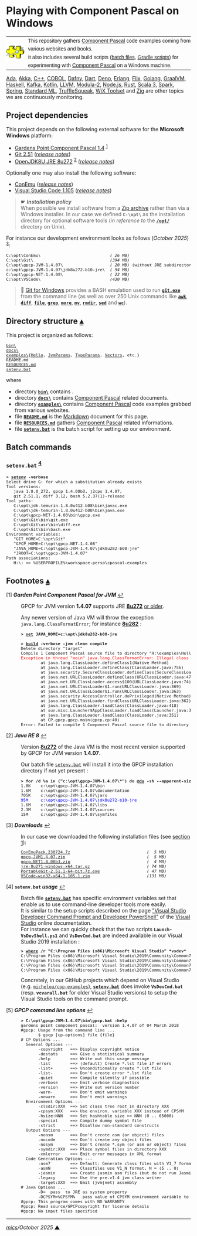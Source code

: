 # <span id="top">Playing with Component Pascal on Windows</span>

<table style="font-family:Helvetica,Arial;line-height:1.6;">
  <tr>
  <td style="border:0;padding:0 10px 0 0;min-width:25%;"><a href="https://en.wikipedia.org/wiki/Component_Pascal" rel="external"><img src="./docs/images/cpascal.png" width="100" alt="Component Pascal project"/></a></td>
  <td style="border:0;padding:0;vertical-align:text-top;">This repository gathers <a href="https://en.wikipedia.org/wiki/Component_Pascal" rel="external">Component Pascal</a> code examples coming from various websites and books.<br/>
  It also includes several build scripts (<a href="https://en.wikibooks.org/wiki/Windows_Batch_Scripting" rel="external">batch files</a>, <a href="https://docs.gradle.org/current/userguide/writing_build_scripts.html" rel="external">Gradle scripts</a>) for experimenting with <a href="https://en.wikipedia.org/wiki/Component_Pascal" rel="external">Component Pascal</a> on a Windows machine.
  </td>
  </tr>
</table>

[Ada][ada_examples], [Akka][akka_examples], [C++][cpp_examples], [COBOL][cobol_examples], [Dafny][dafny_examples], [Dart][dart_examples], [Deno][deno_examples], [Erlang][erlang_examples], [Flix][flix_examples], [Golang][golang_examples], [GraalVM][graalvm_examples], [Haskell][haskell_examples], [Kafka][kafka_examples], [Kotlin][kotlin_examples], [LLVM][llvm_examples], [Modula-2][m2_examples], [Node.js][nodejs_examples], [Rust][rust_examples], [Scala 3][scala3_examples], [Spark][spark_examples], [Spring][spring_examples], [Standard ML][sml_examples], [TruffleSqueak][trufflesqueak_examples], [WiX Toolset][wix_examples] and [Zig][zig_examples] are other topics we are continuously monitoring.

## <span id="proj_deps">Project dependencies</span>

This project depends on the following external software for the **Microsoft Windows** platform:

- [Gardens Point Component Pascal 1.4][gpcp_downloads] <sup id="anchor_01">[1](#footnote_01)</sup>
- [Git 2.51][git_downloads] ([*release notes*][git_relnotes])
- [OpenJDK8U JRE 8u272][jre_8u272] <sup id="anchor_02">[2](#footnote_02)</sup> ([*release notes*][jre_8u272_relnotes])

Optionally one may also install the following software:

- [ConEmu][conemu_downloads] ([*release notes*][conemu_relnotes])
- [Visual Studio Code 1.105][vscode_downloads] ([*release notes*][vscode_relnotes])

> **&#9755;** ***Installation policy***<br/>
> When possible we install software from a [Zip archive][zip_archive] rather than via a Windows installer. In our case we defined **`C:\opt\`** as the installation directory for optional software tools (*in reference to* the [**`/opt/`**][linux_opt] directory on Unix).

For instance our development environment looks as follows (*October 2025*) <sup id="anchor_03">[3](#footnote_03)</sup>:

<pre style="font-size:80%;">
C:\opt\ConEmu\                            <i>( 26 MB)</i>
C:\opt\Git\                               <i>(394 MB)</i>
C:\opt\gpcp-JVM-1.4.07\                   <i>( 20 MB)</i> (without JRE subdirectory)
c:\opt\gpcp-JVM-1.4.07\jdk8u272-b10-jre\  <i>( 94 MB)</i>
C:\opt\gpcp-NET-1.4.08\                   <i>( 22 MB)</i>
C:\opt\VSCode\                            <i>(430 MB)</i>
</pre>

> **:mag_right:** [Git for Windows][git_downloads] provides a BASH emulation used to run [**`git.exe`**][git_cli] from the command line (as well as over 250 Unix commands like [**`awk`**][man1_awk], [**`diff`**][man1_diff], [**`file`**][man1_file], [**`grep`**][man1_grep], [**`more`**][man1_more], [**`mv`**][man1_mv], [**`rmdir`**][man1_rmdir], [**`sed`**][man1_sed] and [**`wc`**][man1_wc]).

## <span id="structure">Directory structure</span> [**&#x25B4;**](#top)

This project is organized as follows:
<pre style="font-size:80%;">
<a href="./bin/">bin\</a>
<a href="./docs/">docs\</a>
<a href="./examples/">examples\</a>{<a href="./examples/Hello/">Hello</a>, <a href="./examples/JvmParams/">JvmParams</a>, <a href="./examples/TypeNames/">TypeParams</a>, <a href="./examples/Vectors/">Vectors</a>, etc.}
README.md
<a href="RESOURCES.md">RESOURCES.md</a>
<a href="setenv.bat">setenv.bat</a>
</pre>

where

- directory [**`bin\`**](bin/) contains .
- directory [**`docs\`**](docs/) contains [Component Pascal][cpascal] related documents.
- directory [**`examples\`**](examples/) contains [Component Pascal][cpascal] code examples grabbed from various websites.
- file [**`README.md`**](README.md) is the [Markdown][github_markdown] document for this page.
- file [**`RESOURCES.md`**](RESOURCES.md) gathers [Component Pascal][cpascal] related informations.
- file [**`setenv.bat`**](setenv.bat) is the batch script for setting up our environment.

<!--=======================================================================-->

## <span id="commands">Batch commands</span>

### **`setenv.bat`** <sup id="anchor_04">[4](#footnote_04)</sup>

<pre style="font-size:80%;">
<b>&gt; <a href="./setenv.bat">setenv</a> -verbose</b>
Select drive G: for which a substitution already exists
Tool versions:
   java 1.8.0_272, gpcp 1.4.08b3, j2cps 1.4.07,
   git 2.51.1, diff 3.12, bash 5.2.37(1)-release
Tool paths:
   C:\opt\jdk-temurin-1.8.0u412-b08\bin\javac.exe
   C:\opt\jdk-temurin-1.8.0u412-b08\bin\java.exe
   C:\opt\gpcp-NET-1.4.08\bin\gpcp.exe
   C:\opt\Git\bin\git.exe
   C:\opt\Git\usr\bin\diff.exe
   C:\opt\Git\bin\bash.exe
Environment variables:
   "GIT_HOME=C:\opt\Git"
   "GPCP_HOME=C:\opt\gpcp-NET-1.4.08"
   "JAVA_HOME=C:\opt\gpcp-JVM-1.4.07\jdk8u282-b08-jre"
   "JROOT=C:\opt\gpcp-JVM-1.4.07"
Path associations:
   H:\: => %USERPROFILE%\workspace-perso\cpascal-examples
</pre>

<!--=================================================================================-->

## <span id="footnotes">Footnotes</span> [**&#x25B4;**](#top)

<span id="footnote_01">[1]</span> ***Garden Point Component Pascal for JVM*** [↩](#anchor_01)

<dl><dd>
GPCP for JVM version <b>1.4.07</b> supports JRE <a href="https://github.com/AdoptOpenJDK/openjdk8-binaries/releases/tag/jdk8u272-b10"><b>8u272</b></a> <u>or older</u>.

Any newer version of Java VM will throw the exception `java.lang.ClassFormatError`; for instance [**8u282**](https://github.com/AdoptOpenJDK/openjdk8-binaries/releases/tag/jdk8u282-b08) :

<pre style="font-size:80%;">
<b>&gt; <a href="">set</a> JAVA_HOME=c:\opt\jdk8u282-b08-jre</b>

<b>&gt; <a href="./examples/Hello/build.bat">build</a> -verbose -jvm clean compile</b>
Delete directory "target"
Compile 1 Component Pascal source file to directory "H:\examples\Hello\target\classes"
<span style="color:red;">Exception in thread "main" java.lang.ClassFormatError: Illegal class name "LCP/CPJrts/XHR;" in class file CP/Visitor/Visitor_ImplementedCheck</span>
        at java.lang.ClassLoader.defineClass1(Native Method)
        at java.lang.ClassLoader.defineClass(ClassLoader.java:756)
        at java.security.SecureClassLoader.defineClass(SecureClassLoader.java:142)
        at java.net.URLClassLoader.defineClass(URLClassLoader.java:473)
        at java.net.URLClassLoader.access$100(URLClassLoader.java:74)
        at java.net.URLClassLoader$1.run(URLClassLoader.java:369)
        at java.net.URLClassLoader$1.run(URLClassLoader.java:363)
        at java.security.AccessController.doPrivileged(Native Method)
        at java.net.URLClassLoader.findClass(URLClassLoader.java:362)
        at java.lang.ClassLoader.loadClass(ClassLoader.java:418)
        at sun.misc.Launcher$AppClassLoader.loadClass(Launcher.java:352)
        at java.lang.ClassLoader.loadClass(ClassLoader.java:351)
        at CP.gpcp.gpcp.main(gpcp.cp:40)
Error: Failed to compile 1 Component Pascal source file to directory "H:\examples\Hello\target\classes"
</pre>
</dd></dl>

<span id="footnote_02">[2]</span> ***Java RE 8*** [↩](#anchor_02)

<dl><dd>
Version <a href="https://github.com/AdoptOpenJDK/openjdk8-binaries/releases/tag/jdk8u272-b10"><b>8u272</b></a> of the Java VM is the most recent version supported by GPCP for JVM version <b>1.4.07</b>.

Our batch file [`setenv.bat`](./setenv.bat) will install it into the GPCP installation directory if not yet present :

<pre style="font-size:80%;">
<b>&gt; for /d %a in ("c:\opt\gpcp-JVM-1.4.07\*") do @<a href="https://man7.org/linux/man-pages/man1/du.1.html">du</a> -sh --apparent-size %~fa</b>
1.8K    c:\opt\gpcp-JVM-1.4.07\bin
1.6M    c:\opt\gpcp-JVM-1.4.07\documentation
705K    c:\opt\gpcp-JVM-1.4.07\jars
<span style="color:blue;">95M     c:\opt\gpcp-JVM-1.4.07\jdk8u272-b10-jre</span>
1.6M    c:\opt\gpcp-JVM-1.4.07\libs
2.3M    c:\opt\gpcp-JVM-1.4.07\sources
15M     c:\opt\gpcp-JVM-1.4.07\symfiles
</pre>
</dd></dl>

<span id="footnote_03">[3]</span> ***Downloads*** [↩](#anchor_03)

<dl><dd>
In our case we downloaded the following installation files (see <a href="#proj_deps">section 1</a>):
</dd>
<dd>
<pre style="font-size:80%;">
<a href="https://github.com/Maximus5/ConEmu/releases/tag/v23.07.24" rel="external">ConEmuPack.230724.7z</a>                               <i>(  5 MB)</i>
<a href="https://github.com/k-john-gough/gpcp/releases/tag/v1.4.07" rel="external">gpcp-JVM1.4.07.zip</a>                                 <i>(  5 MB)</i>
<a href="https://github.com/k-john-gough/gpcp/releases/tag/v1.4.08-beta3" rel="external">gpcp-NET1.4.08b3.zip</a>                               <i>(  4 MB)</i>
<a href="https://www.oracle.com/java/technologies/javase/javase8u211-later-archive-downloads.html">jre-8u271-windows-x64.tar.gz</a>                       <i>( 74 MB)</i>
<a href="https://git-scm.com/download/win" rel="external">PortableGit-2.51.1-64-bit.7z.exe</a>                   <i>( 47 MB)</i>
<a href="https://code.visualstudio.com/Download#" rel="external">VSCode-win32-x64-1.105.1.zip</a>                       <i>(131 MB)</i>
</pre>
</dd></dl>

<span id="footnote_04">[4]</span> **`setenv.bat` *usage*** [↩](#anchor_04)

<dl><dd>
Batch file <a href=./setenv.bat><code><b>setenv.bat</b></code></a> has specific environment variables set that enable us to use command-line developer tools more easily.
</dd>
<dd>It is similar to the setup scripts described on the page <a href="https://learn.microsoft.com/en-us/visualstudio/ide/reference/command-prompt-powershell" rel="external">"Visual Studio Developer Command Prompt and Developer PowerShell"</a> of the <a href="https://learn.microsoft.com/en-us/visualstudio/windows" rel="external">Visual Studio</a> online documentation.
</dd>
<dd>
For instance we can quickly check that the two scripts <code><b>Launch-VsDevShell.ps1</b></code> and <code><b>VsDevCmd.bat</b></code> are indeed available in our Visual Studio 2019 installation :
<pre style="font-size:80%;">
<b>&gt; <a href="https://learn.microsoft.com/en-us/windows-server/administration/windows-commands/where" rel="external">where</a> /r "C:\Program Files (x86)\Microsoft Visual Studio" *vsdev*</b>
C:\Program Files (x86)\Microsoft Visual Studio\2019\Community\Common7\Tools\Launch-VsDevShell.ps1
C:\Program Files (x86)\Microsoft Visual Studio\2019\Community\Common7\Tools\VsDevCmd.bat
C:\Program Files (x86)\Microsoft Visual Studio\2019\Community\Common7\Tools\vsdevcmd\core\vsdevcmd_end.bat
C:\Program Files (x86)\Microsoft Visual Studio\2019\Community\Common7\Tools\vsdevcmd\core\vsdevcmd_start.bat
</pre>
</dd>
<dd>
Concretely, in our GitHub projects which depend on Visual Studio (e.g. <a href="https://github.com/michelou/cpp-examples"><code>michelou/cpp-examples</code></a>), <a href="./setenv.bat"><code><b>setenv.bat</b></code></a> does invoke <code><b>VsDevCmd.bat</b></code> (resp. <code><b>vcvarall.bat</b></code> for older Visual Studio versions) to setup the Visual Studio tools on the command prompt. 
</dd></dl>

<span id="footnote_05">[5]</span> ***GPCP command line options*** [↩](#anchor_05)

<dl><dd>
<pre style="font-size:80%;">
<b>&gt; C:\opt\gpcp-JVM-1.4.07\bin\gpcp.bat -help</b>
gardens point component pascal:  version 1.4.07 of 04 March 2018
#gpcp: Usage from the command line ...
       $ gpcp [cp-options] file {file}
# CP Options ...
  General Options ---
       -copyright   ==> Display copyright notice
       -dostats     ==> Give a statistical summary
       -help        ==> Write out this usage message
       -list        ==> (default) Create *.lst file if errors
       -list+       ==> Unconditionally create *.lst file
       -list-       ==> Don't create error *.lst file
       -quiet       ==> Compile silently if possible
       -verbose     ==> Emit verbose diagnostics
       -version     ==> Write out version number
       -warn-       ==> Don't emit warnings
       -nowarn      ==> Don't emit warnings
  Environment Options ---
       -clsdir:XXX  ==> Set class tree root in directory XXX
       -cpsym:XXX   ==> Use environ. variable XXX instead of CPSYM
       -hsize:NNN   ==> Set hashtable size >= NNN (0 .. 65000)
       -special     ==> Compile dummy symbol file
       -strict      ==> Disallow non-standard constructs
  Output Options ---
       -noasm       ==> Don't create asm (or object) files
       -nocode      ==> Don't create any object files
       -nosym       ==> Don't create *.sym (or asm or object) files
       -symdir:XXX  ==> Place symbol files in directory XXX
       -xmlerror    ==> Emit error messages in XML format
  Code Generation Options ---
       -asm7        ==> Default: Generate class files with V1_7 format
       -asmN        ==> Classfiles use V1_N format, N = (5 .. 8)
       -jasmin      ==> Create jasmin asm files (but do not run Jasmin)
       -legacy      ==> Use the pre-v1.4 jvm class writer
       -target:XXX  ==> Emit (jvm|net) assembly
# Java Options ...
       -D<name>=<value>  pass <value> to JRE as system property <name>
       -DCPSYM=%CPSYM%   pass value of CPSYM environment variable to JRE
#gpcp: This program comes with NO WARRANTY
#gpcp: Read source/GPCPcopyright for license details
#gpcp: No input files specified
</pre>
</dd></dl>

***

*[mics](https://lampwww.epfl.ch/~michelou/)/October 2025* [**&#9650;**](#top)  <!-- June 2024 -->
<span id="bottom">&nbsp;</span>

<!-- link refs -->

[ada_examples]: https://github.com/michelou/ada-examples#top
[akka_examples]: https://github.com/michelou/akka-examples#top
[cobol_examples]: https://github.com/michelou/cobol-examples#top
[conemu_downloads]: https://github.com/Maximus5/ConEmu/releases
[conemu_relnotes]: https://conemu.github.io/blog/2023/07/24/Build-230724.html
[cpascal]: https://en.wikipedia.org/wiki/Component_Pascal
[cpp_examples]: https://github.com/michelou/cpp-examples#top
[dafny_examples]: https://github.com/michelou/dafny-examples#top
[dart_examples]: https://github.com/michelou/dart-examples#top
[deno_examples]: https://github.com/michelou/deno-examples#top
[erlang_examples]: https://github.com/michelou/erlang-examples#top
[flix_examples]: https://github.com/michelou/flix-examples#top
[git_cli]: https://git-scm.com/docs/git
[git_downloads]: https://git-scm.com/download/win
[git_relnotes]: https://raw.githubusercontent.com/git/git/master/Documentation/RelNotes/2.51.1.adoc
[github_markdown]: https://github.github.com/gfm/
[golang_examples]: https://github.com/michelou/golang-examples#top
[gpcp_downloads]: https://github.com/k-john-gough/gpcp/releases
[graalvm_examples]: https://github.com/michelou/graalvm-examples#top
[gradle_cli]: https://docs.gradle.org/current/userguide/command_line_interface.html
[gradle_compatibility]: https://docs.gradle.org/current/release-notes.html#upgrade-instructions
[gradle_install]: https://gradle.org/install/
[gradle_latest]: https://gradle.org/releases/
[gradle_relnotes]: https://docs.gradle.org/8.0/release-notes.html
[haskell_examples]: https://github.com/michelou/haskell-examples#top
[kafka_examples]: https://github.com/michelou/kafka-examples#top
[kotlin_examples]: https://github.com/michelou/kotlin-examples#top
[linux_opt]: https://tldp.org/LDP/Linux-Filesystem-Hierarchy/html/opt.html
[llvm_examples]: https://github.com/michelou/llvm-examples#top
[m2_examples]: https://github.com/michelou/m2-examples#top
[man1_awk]: https://www.linux.org/docs/man1/awk.html
[man1_diff]: https://www.linux.org/docs/man1/diff.html
[man1_file]: https://www.linux.org/docs/man1/file.html
[man1_grep]: https://www.linux.org/docs/man1/grep.html
[man1_more]: https://www.linux.org/docs/man1/more.html
[man1_mv]: https://www.linux.org/docs/man1/mv.html
[man1_rmdir]: https://www.linux.org/docs/man1/rmdir.html
[man1_sed]: https://www.linux.org/docs/man1/sed.html
[man1_wc]: https://www.linux.org/docs/man1/wc.html
[maven_latest]: https://maven.apache.org/download.cgi
[maven_relnotes]: https://maven.apache.org/docs/3.9.11/release-notes.html
[nodejs_examples]: https://github.com/michelou/nodejs-examples#top
[rust_examples]: https://github.com/michelou/rust-examples#top
[scala3_examples]: https://github.com/michelou/dotty-examples#top
[golang_examples]: https://github.com/michelou/sml-examples#top
[sml_examples]: https://github.com/michelou/sml-examples#top
[spark_examples]: https://github.com/michelou/spark-examples#top
[spring]: https://spring.io/
[spring_boot_downloads]: https://mvnrepository.com/artifact/org.springframework.boot/spring-boot
[spring_boot_relnotes]: https://github.com/spring-projects/spring-boot/wiki/Spring-Boot-3.0-Release-Notes
[spring_examples]: https://github.com/michelou/spring-examples#top
[jre_8u272]: https://github.com/AdoptOpenJDK/openjdk8-binaries/releases/tag/jdk8u272-b10
[jre_8u272_relnotes]: https://mail.openjdk.org/pipermail/jdk8u-dev/2020-October/012817.html
[temurin_openjdk11_bugfixes]: https://www.oracle.com/java/technologies/javase/11-0-15-bugfixes.html
[temurin_openjdk11_relnotes]: https://mail.openjdk.java.net/pipermail/jdk-updates-dev/2021-October/009368.html
[temurin_openjdk11]: https://adoptium.net/releases.html?variant=openjdk11&jvmVariant=hotspot
[temurin_openjdk17]: https://adoptium.net/releases.html?variant=openjdk17&jvmVariant=hotspot
[temurin_openjdk17_bugfixes]: https://www.oracle.com/java/technologies/javase/17-0-1-bugfixes.html
[temurin_openjdk17_relnotes]: https://github.com/openjdk/jdk/compare/jdk-17%2B20...jdk-17%2B21
[trufflesqueak_examples]: https://github.com/michelou/trufflesqueak-examples#top
[unix_opt]: https://tldp.org/LDP/Linux-Filesystem-Hierarchy/html/opt.html
[vscode_downloads]: https://code.visualstudio.com/#alt-downloads
[vscode_relnotes]: https://code.visualstudio.com/updates
[windows_installer]: https://docs.microsoft.com/en-us/windows/win32/msi/windows-installer-portal
[windows_limitation]: https://support.microsoft.com/en-gb/help/830473/command-prompt-cmd-exe-command-line-string-limitation
[windows_subst]: https://docs.microsoft.com/en-us/windows-server/administration/windows-commands/subst
[wix_examples]: https://github.com/michelou/wix-examples#top
[zig_examples]: https://github.com/michelou/zig-examples#top
[zip_archive]: https://www.howtogeek.com/178146/htg-explains-everything-you-need-to-know-about-zipped-files/
